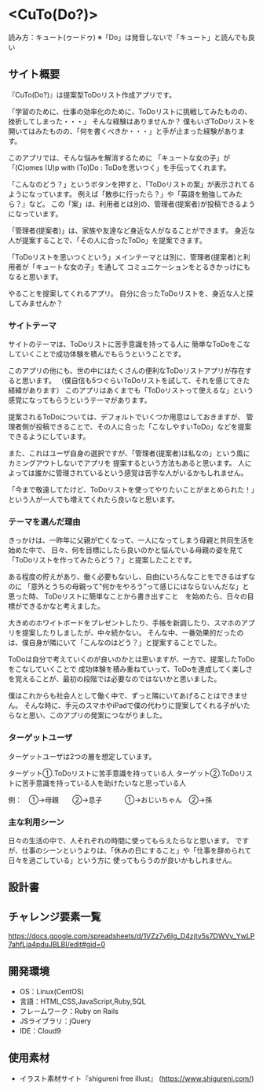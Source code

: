 # <CuTo(Do?)>
  読み方：キュート(ゥードゥ)
  ※「Do」は発音しないで「キュート」と読んでも良い

## サイト概要
『CuTo(Do?)』は提案型ToDoリスト作成アプリです。

「学習のために、仕事の効率化のために、ToDoリストに挑戦してみたものの、挫折してしまった・・・」
そんな経験はありませんか？
僕もいざToDoリストを開いてはみたものの、「何を書くべきか・・・」と手が止まった経験があります。

このアプリでは、そんな悩みを解消するために
「キュートな女の子」が「(C)omes (U)p with (To)Do : ToDoを思いつく」を手伝ってくれます。

「こんなのどう？」というボタンを押すと、「ToDoリストの案」が表示されてるようになっています。
例えば「散歩に行ったら？」や「英語を勉強してみたら？』など。
この「案」は、利用者とは別の、管理者(提案者)が投稿できるようになっています。

「管理者(提案者)」は、家族や友達など身近な人がなることができます。
身近な人が提案することで、「その人に合ったToDo」を提案できます。

「ToDoリストを思いつくという」メインテーマとは別に、管理者(提案者)と利用者が「キュートな女の子」を通して
コミュニケーションをとるきかっけにもなると思います。

やることを提案してくれるアプリ。
自分に合ったToDoリストを、身近な人と探してみませんか？

### サイトテーマ
サイトのテーマは、ToDoリストに苦手意識を持ってる人に
簡単なToDoをこなしていくことで成功体験を積んでもらうということです。

このアプリの他にも、世の中にはたくさんの便利なToDoリストアプリが存在すると思います。
（僕自信も5つぐらいToDoリストを試して、それを感じてきた経緯があります）
このアプリはあくまでも「ToDoリストって使えるな」という感覚になってもらうというテーマがあります。

提案されるToDoについては、デフォルトでいくつか用意はしておきますが、
管理者側が投稿できることで、その人に合った「こなしやすいToDo」などを提案できるようにしています。

また、これはユーザ自身の選択ですが、「管理者(提案者)は私なの」という風にカミングアウトしないでアプリを
提案するという方法もあると思います。
人によっては誰かに管理されているという感覚は苦手な人がいるかもしれません。

「今まで敬遠してたけど、ToDoリストを使ってやりたいことがまとめられた！」という人が一人でも増えてくれたら良いなと思います。

### テーマを選んだ理由
きっかけは、一昨年に父親が亡くなって、一人になってしまう母親と共同生活を始めた中で、
日々、何を目標にしたら良いのかと悩んでいる母親の姿を見て「ToDoリストを作ってみたらどう？」と提案したことです。

ある程度の貯えがあり、働く必要もないし、自由にいろんなことをできるはずなのに
「意外とうちの母親って”何かをやろう”って感じにはならないんだな」と思った時、
ToDoリストに簡単なことから書き出すこと　を始めたら、日々の目標ができるかなと考えました。

大きめのホワイトボードをプレゼントしたり、手帳を新調したり、スマホのアプリを提案したりしましたが、中々続かない。
そんな中、一番効果的だったのは、僕自身が隣にいて「こんなのはどう？」と提案することでした。

ToDoは自分で考えていくのが良いのかとは思いますが、一方で、提案したToDoをこなしていくことで
成功体験を積み重ねていって、ToDoを達成してく楽しさを覚えることが、最初の段階では必要なのではないかと思いました。

僕はこれからも社会人として働く中で、ずっと隣にいてあげることはできません。
そんな時に、手元のスマホやiPadで僕の代わりに提案してくれる子がいたらなと思い、このアプリの発案につながりました。

### ターゲットユーザ
ターゲットユーザは2つの層を想定しています。

ターゲット①.ToDoリストに苦手意識を持っている人
ターゲット②.ToDoリストに苦手意識を持っている人を助けたいなと思っている人

例：　①→母親　　②→息子
　　　①→おじいちゃん　②→孫

### 主な利用シーン
日々の生活の中で、人それぞれの時間に使ってもらえたらなと思います。
ですが、仕事のシーンというよりは、「休みの日にすること」や「仕事を辞められて日々を過ごしている」という方に
使ってもらうのが良いかもしれません。

## 設計書

## チャレンジ要素一覧
<https://docs.google.com/spreadsheets/d/1VZz7v6Ig_D4zjtv5s7DWVv_YwLP7ahfLja4pduJBLBI/edit#gid=0>

## 開発環境
- OS：Linux(CentOS)
- 言語：HTML,CSS,JavaScript,Ruby,SQL
- フレームワーク：Ruby on Rails
- JSライブラリ：jQuery
- IDE：Cloud9

## 使用素材
- イラスト素材サイト『shigureni free illust』 (https://www.shigureni.com/)

